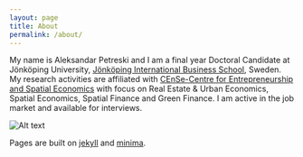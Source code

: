 ```yaml
---
layout: page
title: About
permalink: /about/
---
```


My name is Aleksandar Petreski and I am a final year Doctoral Candidate at Jönköping University, [Jönköping International Business School](https://ju.se/en/about-us/jonkoping-international-business-school.html), Sweden.
My research activities are affiliated with [CEnSe-Centre for Entrepreneurship and Spatial Economics](https://ju.se/center/cense.html) with focus on Real Estate & Urban Economics, Spatial Economics, Spatial Finance and Green Finance.
I am active in the job market and available for interviews.

![Alt text](https://github.com/petaleks/petreskialeksandar.github.io/blob/be4cc5d58d15de6374ff9672579d61a8549a1b1c/pictures/JU_STAFF_191211-20047.jpg?raw=true)


Pages are built on [jekyll](https://jekyllrb.com)  and [minima](https://github.com/jekyll/minima).


